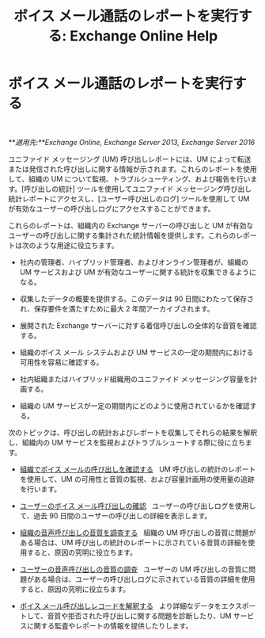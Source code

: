 ﻿---
title: 'ボイス メール通話のレポートを実行する: Exchange Online Help'
TOCTitle: ボイス メール通話のレポートを実行する
ms:assetid: 3a292d85-ce0f-4c15-b8f2-d1fc92965437
ms:mtpsurl: https://technet.microsoft.com/ja-jp/library/JJ659062(v=EXCHG.150)
ms:contentKeyID: 50555761
ms.date: 05/22/2018
mtps_version: v=EXCHG.150
ms.translationtype: HT
---

# ボイス メール通話のレポートを実行する

 

_**適用先:**Exchange Online, Exchange Server 2013, Exchange Server 2016_

ユニファイド メッセージング (UM) 呼び出しレポートには、UM によって転送または発信された呼び出しに関する情報が示されます。これらのレポートを使用して、組織の UM について監視、トラブルシューティング、および報告を行います。\[呼び出しの統計\] ツールを使用してユニファイド メッセージング呼び出し統計レポートにアクセスし、\[ユーザー呼び出しのログ\] ツールを使用して UM が有効なユーザーの呼び出しログにアクセスすることができます。

これらのレポートは、組織内の Exchange サーバーの呼び出しと UM が有効なユーザーの呼び出しに関する集計された統計情報を提供します。これらのレポートは次のような用途に役立ちます。

  - 社内の管理者、ハイブリッド管理者、およびオンライン管理者が、組織の UM サービスおよび UM が有効なユーザーに関する統計を収集できるようになる。

  - 収集したデータの概要を提供する。このデータは 90 日間にわたって保存され、保存要件を満たすために最大 2 年間アーカイブされます。

  - 展開された Exchange サーバーに対する着信呼び出しの全体的な音質を確認する。

  - 組織のボイス メール システムおよび UM サービスの一定の期間内における可用性を容易に確認する。

  - 社内組織またはハイブリッド組織用のユニファイド メッセージング容量を計画する。

  - 組織の UM サービスが一定の期間内にどのように使用されているかを確認する。

次のトピックは、呼び出しの統計およびレポートを収集してそれらの結果を解釈し、組織内の UM サービスを監視およびトラブルシュートする際に役に立ちます。

  - [組織でボイス メールの呼び出しを確認する](review-the-voice-mail-calls-in-your-organization-exchange-2013-help.md)   UM 呼び出しの統計のレポートを使用して、UM の可用性と音質の監視、および容量計画用の使用量の追跡を行います。

  - [ユーザーのボイス メール呼び出しの確認](review-the-voice-mail-calls-for-a-user-exchange-2013-help.md)   ユーザーの呼び出しログを使用して、過去 90 日間のユーザーの呼び出しの詳細を表示します。

  - [組織の音声呼び出しの音質を調査する](investigate-the-audio-quality-of-voice-calls-in-your-organization-exchange-2013-help.md)   組織の UM 呼び出しの音質に問題がある場合は、UM 呼び出しの統計のレポートに示されている音質の詳細を使用すると、原因の究明に役立ちます。

  - [ユーザーの音声呼び出しの音質の調査](investigate-the-audio-quality-of-voice-calls-for-a-user-exchange-2013-help.md)   ユーザーの UM 呼び出しの音質に問題がある場合は、ユーザーの呼び出しログに示されている音質の詳細を使用すると、原因の究明に役立ちます。

  - [ボイス メール呼び出しレコードを解釈する](interpret-voice-mail-call-records-exchange-2013-help.md)   より詳細なデータをエクスポートして、音質や拒否された呼び出しに関する問題を診断したり、UM サービスに関する監査やレポートの情報を提供したりします。

